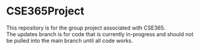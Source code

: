 # CSE365Project
This repository is for the group project associated with CSE365. <br/>
The updates branch is for code that is currently in-progress and should not be pulled into the main branch until all code works. <br/>
